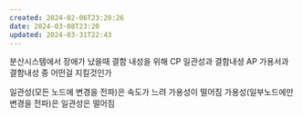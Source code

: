 ```yaml
---
created: 2024-02-06T23:20:26
date: 2024-03-08T23:20
updated: 2024-03-31T22:43
---
```

분산시스템에서 장애가 났을때
결함 내성을 위해 
CP 일관성과 결함내셩
AP 가용서과 결함내성
중 어떤걸 지킬것인가

일관성(모든 노드에 변경을 전파)은 속도가 느려 가용성이 떨어짐
가용성(일부노드에만 변경을 전파)은 일관성은 떨어짐